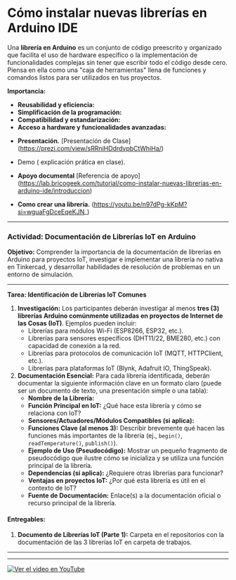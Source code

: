 # Cómo instalar nuevas librerías en Arduino IDE

Una **librería en Arduino** es un conjunto de código preescrito y organizado que facilita el uso de hardware específico o la implementación de funcionalidades complejas sin tener que escribir todo el código desde cero. Piensa en ella como una "caja de herramientas" llena de funciones y comandos listos para ser utilizados en tus proyectos.

**Importancia:**

* **Reusabilidad y eficiencia:** 
* **Simplificación de la programación:** 
* **Compatibilidad y estandarización:** 
* **Acceso a hardware y funcionalidades avanzadas:** 


- **Presentación.** 
[Presentación de Clase] (https://prezi.com/view/sRRniHDdrdvpbCtWhiHa/)

- Demo ( explicación prática en clase).

- **Apoyo documental**
[Referencia de apoyo] (https://lab.bricogeek.com/tutorial/como-instalar-nuevas-librerias-en-arduino-ide/introduccion)

- **Como crear una librería.** 
(https://youtu.be/n97dPg-kKpM?si=wguaFgDceEqeKJN_)


---

### **Actividad:  Documentación de Librerías IoT en Arduino**

**Objetivo:** Comprender la importancia de la documentación de librerías en Arduino para proyectos IoT, investigar e implementar una librería no nativa en Tinkercad, y desarrollar habilidades de resolución de problemas en un entorno de simulación.

---
**Tarea: Identificación de Librerías IoT Comunes**

1.  **Investigación:** Los participantes deberán investigar al menos **tres (3) librerías Arduino comúnmente utilizadas en proyectos de Internet de las Cosas (IoT)**. Ejemplos pueden incluir:
    * Librerías para módulos Wi-Fi (ESP8266, ESP32, etc.).
    * Librerías para sensores específicos (DHT11/22, BME280, etc.) con capacidad de conexión a la red.
    * Librerías para protocolos de comunicación IoT (MQTT, HTTPClient, etc.).
    * Librerías para plataformas IoT (Blynk, Adafruit IO, ThingSpeak).
2.  **Documentación Esencial:** Para cada librería identificada, deberán documentar la siguiente información clave en un formato claro (puede ser un documento de texto, una presentación simple o una tabla):
    * **Nombre de la Librería:**
    * **Función Principal en IoT:** ¿Qué hace esta librería y cómo se relaciona con IoT?
    * **Sensores/Actuadores/Módulos Compatibles (si aplica):**
    * **Funciones Clave (al menos 3):** Describir brevemente qué hacen las funciones más importantes de la librería (ej., `begin()`, `readTemperature()`, `publish()`).
    * **Ejemplo de Uso (Pseudocódigo):** Mostrar un pequeño fragmento de pseudocódigo que ilustre cómo se inicializa y se utiliza una función principal de la librería.
    * **Dependencias (si aplica):** ¿Requiere otras librerías para funcionar?
    * **Ventajas en proyectos IoT:** ¿Por qué esta librería es útil en el contexto de IoT?
    * **Fuente de Documentación:** Enlace(s) a la documentación oficial o recurso principal de la librería.

#### **Entregables:**

1.  **Documento de Librerías IoT (Parte 1):** Carpeta en el repositorios con la documentación de las 3 librerías IoT en carpeta de trabajos.

---
***

[![Ver el video en YouTube](https://img.youtube.com/vi/WMfsJGRkO1g/maxresdefault.jpg)](https://youtu.be/WMfsJGRkO1g)

